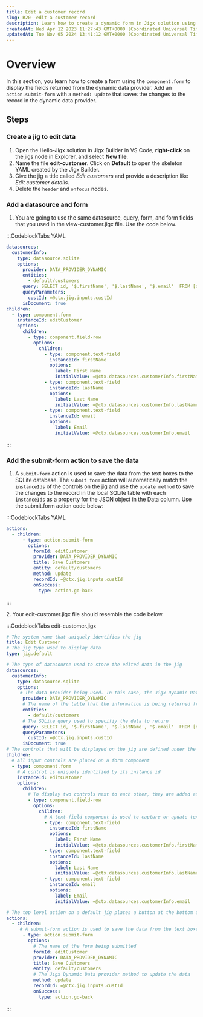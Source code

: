 ```yaml
---
title: Edit a customer record
slug: R20--edit-a-customer-record
description: Learn how to create a dynamic form in Jigx solution using the component.form. This step-by-step guide includes examples of YAML code for adding fields, a data source, and the action to submit the form with update method. Save changes to your records easil
createdAt: Wed Apr 12 2023 11:27:43 GMT+0000 (Coordinated Universal Time)
updatedAt: Tue Nov 05 2024 13:41:12 GMT+0000 (Coordinated Universal Time)
---
```


# Overview

In this section, you learn how to create a form using the `component.form` to display the fields returned from the dynamic data provider.  Add an `action.submit-form` with a `method: update` that saves the changes to the record in the dynamic data provider.&#x20;

## Steps

### Create a jig to edit data

1. Open the Hello-Jigx solution in Jigx Builder in VS Code, **right-click** on the jigs node in Explorer, and select **New file**.
2. Name the file **edit-customer**. Click on **Default** to open the skeleton YAML created by the Jigx Builder. &#x20;
3. &#x20;Give the jig a title called *Edit customers* and provide a description like *Edit customer details*.&#x20;
4. Delete the `header` and `onfocus` nodes.

### Add a datasource and form

1. You are going to use the same datasource, query, form, and form fields that you used in the view-customer.jigx file. Use the code below.

:::CodeblockTabs
YAML

```yaml
datasources:
  customerInfo:
    type: datasource.sqlite
    options:
      provider: DATA_PROVIDER_DYNAMIC
      entities:
        - default/customers
      query: SELECT id, '$.firstName', '$.lastName', '$.email'  FROM [default/customers] WHERE id = @custId
      queryParameters:
        custId: =@ctx.jig.inputs.custId
      isDocument: true 
children:
  - type: component.form
    instanceId: editCustomer
    options:
      children:
        - type: component.field-row
          options:
            children:
              - type: component.text-field
                instanceId: firstName
                options:
                  label: First Name
                  initialValue: =@ctx.datasources.customerInfo.firstName
              - type: component.text-field
                instanceId: lastName
                options:
                  label: Last Name
                  initialValue: =@ctx.datasources.customerInfo.lastName
              - type: component.text-field    
                instanceId: email
                options:
                  label: Email
                  initialValue: =@ctx.datasources.customerInfo.email    
```
:::

### Add the submit-form action to save the data

1. A `submit-form` action is used to save the data from the text boxes to the SQLite database. The `submit form` action will automatically match the `instanceIds` of the controls on the jig and use the `update method` to save the changes to the record in the local SQLite table with each `instanceIds` as a property for the JSON object in the Data column. Use the submit.form action code below:

:::CodeblockTabs
YAML

```yaml
actions:
  - children:
      - type: action.submit-form
        options:
          formId: editCustomer
          provider: DATA_PROVIDER_DYNAMIC
          title: Save Customers
          entity: default/customers             
          method: update
          recordId: =@ctx.jig.inputs.custId
          onSuccess: 
            type: action.go-back  
```
:::

&#x20;  2\. Your edit-customer.jigx file should resemble the code below.

:::CodeblockTabs
edit-customer.jigx

```yaml
# The system name that uniquely identifies the jig
title: Edit Customer
# The jig type used to display data
type: jig.default

# The type of datasource used to store the edited data in the jig
datasources:
  customerInfo:
    type: datasource.sqlite
    options:
     # The data provider being used. In this case, the Jigx Dynamic Data provider, which is a built-in database using methods to work with the data. 
      provider: DATA_PROVIDER_DYNAMIC
      # The name of the table that the information is being returned from. All Dynamic Data-based tables are saved in the "default" database.
      entities:
        - default/customers
      # The SQLite query used to specifiy the data to return  
      query: SELECT id, '$.firstName', '$.lastName', '$.email'  FROM [default/customers] WHERE id = @custId
      queryParameters:
        custId: =@ctx.jig.inputs.custId
      isDocument: true
# The controls that will be displayed on the jig are defined under the children node on a default jig      
children:
  # All input controls are placed on a form component
  - type: component.form
    # A control is uniquely identified by its instance id
    instanceId: editCustomer
    options:
      children:
        # To display two controls next to each other, they are added as children of a field-row component
        - type: component.field-row
          options:
            children:
              # A text-field component is used to capture or update text information on a form. In this case the value is returned from the database
              - type: component.text-field
                instanceId: firstName
                options:
                  label: First Name
                  initialValue: =@ctx.datasources.customerInfo.firstName
              - type: component.text-field
                instanceId: lastName
                options:
                  label: Last Name
                  initialValue: =@ctx.datasources.customerInfo.lastName
              - type: component.text-field    
                instanceId: email
                options:
                  label: Email
                  initialValue: =@ctx.datasources.customerInfo.email    

# The top level action on a default jig places a button at the bottom of the screen                  
actions:
  - children:
     # A submit-form action is used to save the data from the text boxes to the SQLite database. The submit form action will automatically match the instanceIds of the controls on the jig and update the record in the local SQLite table with each instanceIds as a property for the JSON object in the Data column
      - type: action.submit-form
        options:
          # The name of the form being submitted
          formId: editCustomer
          provider: DATA_PROVIDER_DYNAMIC
          title: Save Customers
          entity: default/customers
          # The Jigx Dynamic Data provider method to update the data                  
          method: update
          recordId: =@ctx.jig.inputs.custId
          onSuccess: 
            type: action.go-back  
```
:::

